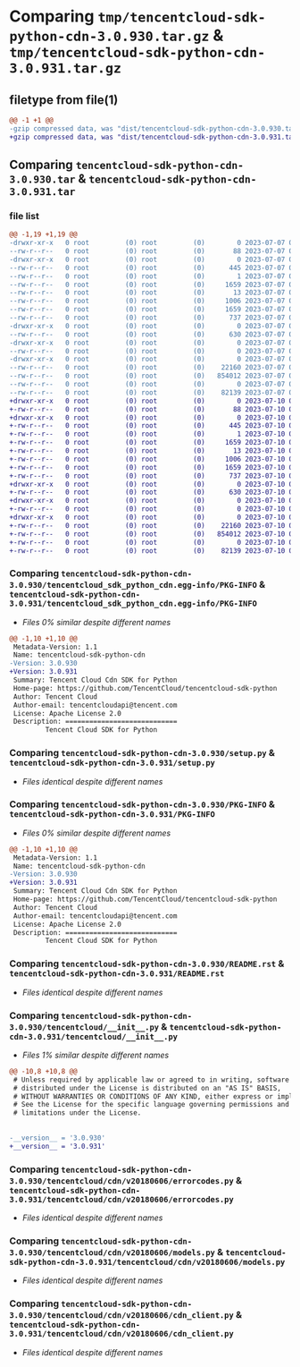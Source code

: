 # Comparing `tmp/tencentcloud-sdk-python-cdn-3.0.930.tar.gz` & `tmp/tencentcloud-sdk-python-cdn-3.0.931.tar.gz`

## filetype from file(1)

```diff
@@ -1 +1 @@
-gzip compressed data, was "dist/tencentcloud-sdk-python-cdn-3.0.930.tar", last modified: Fri Jul  7 00:18:58 2023, max compression
+gzip compressed data, was "dist/tencentcloud-sdk-python-cdn-3.0.931.tar", last modified: Mon Jul 10 00:32:48 2023, max compression
```

## Comparing `tencentcloud-sdk-python-cdn-3.0.930.tar` & `tencentcloud-sdk-python-cdn-3.0.931.tar`

### file list

```diff
@@ -1,19 +1,19 @@
-drwxr-xr-x   0 root         (0) root         (0)        0 2023-07-07 00:18:58.000000 tencentcloud-sdk-python-cdn-3.0.930/
--rw-r--r--   0 root         (0) root         (0)       88 2023-07-07 00:18:58.000000 tencentcloud-sdk-python-cdn-3.0.930/setup.cfg
-drwxr-xr-x   0 root         (0) root         (0)        0 2023-07-07 00:18:58.000000 tencentcloud-sdk-python-cdn-3.0.930/tencentcloud_sdk_python_cdn.egg-info/
--rw-r--r--   0 root         (0) root         (0)      445 2023-07-07 00:18:58.000000 tencentcloud-sdk-python-cdn-3.0.930/tencentcloud_sdk_python_cdn.egg-info/SOURCES.txt
--rw-r--r--   0 root         (0) root         (0)        1 2023-07-07 00:18:58.000000 tencentcloud-sdk-python-cdn-3.0.930/tencentcloud_sdk_python_cdn.egg-info/dependency_links.txt
--rw-r--r--   0 root         (0) root         (0)     1659 2023-07-07 00:18:58.000000 tencentcloud-sdk-python-cdn-3.0.930/tencentcloud_sdk_python_cdn.egg-info/PKG-INFO
--rw-r--r--   0 root         (0) root         (0)       13 2023-07-07 00:18:58.000000 tencentcloud-sdk-python-cdn-3.0.930/tencentcloud_sdk_python_cdn.egg-info/top_level.txt
--rw-r--r--   0 root         (0) root         (0)     1006 2023-07-07 00:18:58.000000 tencentcloud-sdk-python-cdn-3.0.930/setup.py
--rw-r--r--   0 root         (0) root         (0)     1659 2023-07-07 00:18:58.000000 tencentcloud-sdk-python-cdn-3.0.930/PKG-INFO
--rw-r--r--   0 root         (0) root         (0)      737 2023-07-07 00:18:58.000000 tencentcloud-sdk-python-cdn-3.0.930/README.rst
-drwxr-xr-x   0 root         (0) root         (0)        0 2023-07-07 00:18:58.000000 tencentcloud-sdk-python-cdn-3.0.930/tencentcloud/
--rw-r--r--   0 root         (0) root         (0)      630 2023-07-07 00:18:58.000000 tencentcloud-sdk-python-cdn-3.0.930/tencentcloud/__init__.py
-drwxr-xr-x   0 root         (0) root         (0)        0 2023-07-07 00:18:58.000000 tencentcloud-sdk-python-cdn-3.0.930/tencentcloud/cdn/
--rw-r--r--   0 root         (0) root         (0)        0 2023-07-07 00:18:58.000000 tencentcloud-sdk-python-cdn-3.0.930/tencentcloud/cdn/__init__.py
-drwxr-xr-x   0 root         (0) root         (0)        0 2023-07-07 00:18:58.000000 tencentcloud-sdk-python-cdn-3.0.930/tencentcloud/cdn/v20180606/
--rw-r--r--   0 root         (0) root         (0)    22160 2023-07-07 00:18:58.000000 tencentcloud-sdk-python-cdn-3.0.930/tencentcloud/cdn/v20180606/errorcodes.py
--rw-r--r--   0 root         (0) root         (0)   854012 2023-07-07 00:18:58.000000 tencentcloud-sdk-python-cdn-3.0.930/tencentcloud/cdn/v20180606/models.py
--rw-r--r--   0 root         (0) root         (0)        0 2023-07-07 00:18:58.000000 tencentcloud-sdk-python-cdn-3.0.930/tencentcloud/cdn/v20180606/__init__.py
--rw-r--r--   0 root         (0) root         (0)    82139 2023-07-07 00:18:58.000000 tencentcloud-sdk-python-cdn-3.0.930/tencentcloud/cdn/v20180606/cdn_client.py
+drwxr-xr-x   0 root         (0) root         (0)        0 2023-07-10 00:32:48.000000 tencentcloud-sdk-python-cdn-3.0.931/
+-rw-r--r--   0 root         (0) root         (0)       88 2023-07-10 00:32:48.000000 tencentcloud-sdk-python-cdn-3.0.931/setup.cfg
+drwxr-xr-x   0 root         (0) root         (0)        0 2023-07-10 00:32:48.000000 tencentcloud-sdk-python-cdn-3.0.931/tencentcloud_sdk_python_cdn.egg-info/
+-rw-r--r--   0 root         (0) root         (0)      445 2023-07-10 00:32:48.000000 tencentcloud-sdk-python-cdn-3.0.931/tencentcloud_sdk_python_cdn.egg-info/SOURCES.txt
+-rw-r--r--   0 root         (0) root         (0)        1 2023-07-10 00:32:48.000000 tencentcloud-sdk-python-cdn-3.0.931/tencentcloud_sdk_python_cdn.egg-info/dependency_links.txt
+-rw-r--r--   0 root         (0) root         (0)     1659 2023-07-10 00:32:48.000000 tencentcloud-sdk-python-cdn-3.0.931/tencentcloud_sdk_python_cdn.egg-info/PKG-INFO
+-rw-r--r--   0 root         (0) root         (0)       13 2023-07-10 00:32:48.000000 tencentcloud-sdk-python-cdn-3.0.931/tencentcloud_sdk_python_cdn.egg-info/top_level.txt
+-rw-r--r--   0 root         (0) root         (0)     1006 2023-07-10 00:32:48.000000 tencentcloud-sdk-python-cdn-3.0.931/setup.py
+-rw-r--r--   0 root         (0) root         (0)     1659 2023-07-10 00:32:48.000000 tencentcloud-sdk-python-cdn-3.0.931/PKG-INFO
+-rw-r--r--   0 root         (0) root         (0)      737 2023-07-10 00:32:48.000000 tencentcloud-sdk-python-cdn-3.0.931/README.rst
+drwxr-xr-x   0 root         (0) root         (0)        0 2023-07-10 00:32:48.000000 tencentcloud-sdk-python-cdn-3.0.931/tencentcloud/
+-rw-r--r--   0 root         (0) root         (0)      630 2023-07-10 00:32:48.000000 tencentcloud-sdk-python-cdn-3.0.931/tencentcloud/__init__.py
+drwxr-xr-x   0 root         (0) root         (0)        0 2023-07-10 00:32:48.000000 tencentcloud-sdk-python-cdn-3.0.931/tencentcloud/cdn/
+-rw-r--r--   0 root         (0) root         (0)        0 2023-07-10 00:32:48.000000 tencentcloud-sdk-python-cdn-3.0.931/tencentcloud/cdn/__init__.py
+drwxr-xr-x   0 root         (0) root         (0)        0 2023-07-10 00:32:48.000000 tencentcloud-sdk-python-cdn-3.0.931/tencentcloud/cdn/v20180606/
+-rw-r--r--   0 root         (0) root         (0)    22160 2023-07-10 00:32:48.000000 tencentcloud-sdk-python-cdn-3.0.931/tencentcloud/cdn/v20180606/errorcodes.py
+-rw-r--r--   0 root         (0) root         (0)   854012 2023-07-10 00:32:48.000000 tencentcloud-sdk-python-cdn-3.0.931/tencentcloud/cdn/v20180606/models.py
+-rw-r--r--   0 root         (0) root         (0)        0 2023-07-10 00:32:48.000000 tencentcloud-sdk-python-cdn-3.0.931/tencentcloud/cdn/v20180606/__init__.py
+-rw-r--r--   0 root         (0) root         (0)    82139 2023-07-10 00:32:48.000000 tencentcloud-sdk-python-cdn-3.0.931/tencentcloud/cdn/v20180606/cdn_client.py
```

### Comparing `tencentcloud-sdk-python-cdn-3.0.930/tencentcloud_sdk_python_cdn.egg-info/PKG-INFO` & `tencentcloud-sdk-python-cdn-3.0.931/tencentcloud_sdk_python_cdn.egg-info/PKG-INFO`

 * *Files 0% similar despite different names*

```diff
@@ -1,10 +1,10 @@
 Metadata-Version: 1.1
 Name: tencentcloud-sdk-python-cdn
-Version: 3.0.930
+Version: 3.0.931
 Summary: Tencent Cloud Cdn SDK for Python
 Home-page: https://github.com/TencentCloud/tencentcloud-sdk-python
 Author: Tencent Cloud
 Author-email: tencentcloudapi@tencent.com
 License: Apache License 2.0
 Description: ============================
         Tencent Cloud SDK for Python
```

### Comparing `tencentcloud-sdk-python-cdn-3.0.930/setup.py` & `tencentcloud-sdk-python-cdn-3.0.931/setup.py`

 * *Files identical despite different names*

### Comparing `tencentcloud-sdk-python-cdn-3.0.930/PKG-INFO` & `tencentcloud-sdk-python-cdn-3.0.931/PKG-INFO`

 * *Files 0% similar despite different names*

```diff
@@ -1,10 +1,10 @@
 Metadata-Version: 1.1
 Name: tencentcloud-sdk-python-cdn
-Version: 3.0.930
+Version: 3.0.931
 Summary: Tencent Cloud Cdn SDK for Python
 Home-page: https://github.com/TencentCloud/tencentcloud-sdk-python
 Author: Tencent Cloud
 Author-email: tencentcloudapi@tencent.com
 License: Apache License 2.0
 Description: ============================
         Tencent Cloud SDK for Python
```

### Comparing `tencentcloud-sdk-python-cdn-3.0.930/README.rst` & `tencentcloud-sdk-python-cdn-3.0.931/README.rst`

 * *Files identical despite different names*

### Comparing `tencentcloud-sdk-python-cdn-3.0.930/tencentcloud/__init__.py` & `tencentcloud-sdk-python-cdn-3.0.931/tencentcloud/__init__.py`

 * *Files 1% similar despite different names*

```diff
@@ -10,8 +10,8 @@
 # Unless required by applicable law or agreed to in writing, software
 # distributed under the License is distributed on an "AS IS" BASIS,
 # WITHOUT WARRANTIES OR CONDITIONS OF ANY KIND, either express or implied.
 # See the License for the specific language governing permissions and
 # limitations under the License.
 
 
-__version__ = '3.0.930'
+__version__ = '3.0.931'
```

### Comparing `tencentcloud-sdk-python-cdn-3.0.930/tencentcloud/cdn/v20180606/errorcodes.py` & `tencentcloud-sdk-python-cdn-3.0.931/tencentcloud/cdn/v20180606/errorcodes.py`

 * *Files identical despite different names*

### Comparing `tencentcloud-sdk-python-cdn-3.0.930/tencentcloud/cdn/v20180606/models.py` & `tencentcloud-sdk-python-cdn-3.0.931/tencentcloud/cdn/v20180606/models.py`

 * *Files identical despite different names*

### Comparing `tencentcloud-sdk-python-cdn-3.0.930/tencentcloud/cdn/v20180606/cdn_client.py` & `tencentcloud-sdk-python-cdn-3.0.931/tencentcloud/cdn/v20180606/cdn_client.py`

 * *Files identical despite different names*

